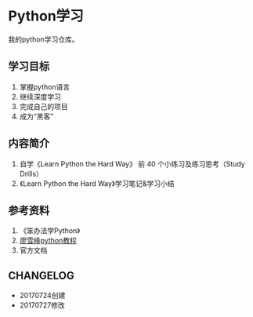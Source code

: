 # Python学习
我的python学习仓库。
## 学习目标
1. 掌握python语言
2. 继续深度学习
3. 完成自己的项目
4. 成为“黑客”
## 内容简介
1. 自学《Learn Python the Hard Way》 前 40 个小练习及练习思考（Study Drills）
2. 《Learn Python the Hard Way》学习笔记&学习小结
## 参考资料
1. 《笨办法学Python》
2. [廖雪峰python教程](https://www.liaoxuefeng.com/wiki/001374738125095c955c1e6d8bb493182103fac9270762a000)
3. 官方文档
## CHANGELOG
- 20170724创建
- 20170727修改
